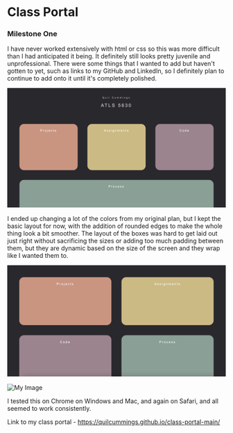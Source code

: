 # Class Portal

### Milestone One

I have never worked extensively with html or css so this was more difficult than I had anticipated it being. It definitely still looks pretty juvenile and unprofessional. There were some things that I wanted to add but haven't gotten to yet, such as links to my GitHub and LinkedIn, so I definitely plan to continue to add onto it until it's completely polished.


![My Image](class-portal-medium.png)


I ended up changing a lot of the colors from my original plan, but I kept the basic layout for now, with the addition of rounded edges to make the whole thing look a bit smoother. The layout of the boxes was hard to get laid out just right without sacrificing the sizes or adding too much padding between them, but they are dynamic based on the size of the screen and they wrap like I wanted them to.

![My Image](class-portal-smaller.png)

![My Image](class-portal-smallest.jpg)

I tested this on Chrome on Windows and Mac, and again on Safari, and all seemed to work consistently.


Link to my class portal - https://quilcummings.github.io/class-portal-main/

